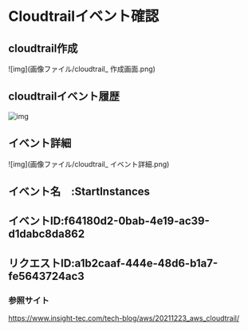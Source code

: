 # Cloudtrailイベント確認

## cloudtrail作成

![img](画像ファイル/cloudtrail_ 作成画面.png)
 
## cloudtrailイベント履歴

![img](画像ファイル/cloudtrail_イベント履歴画面.png)

## イベント詳細

![img](画像ファイル/cloudtrail_ イベント詳細.png)

## イベント名　:StartInstances
## イベントID:f64180d2-0bab-4e19-ac39-d1dabc8da862
## リクエストID:a1b2caaf-444e-48d6-b1a7-fe5643724ac3





### 参照サイト
https://www.insight-tec.com/tech-blog/aws/20211223_aws_cloudtrail/



